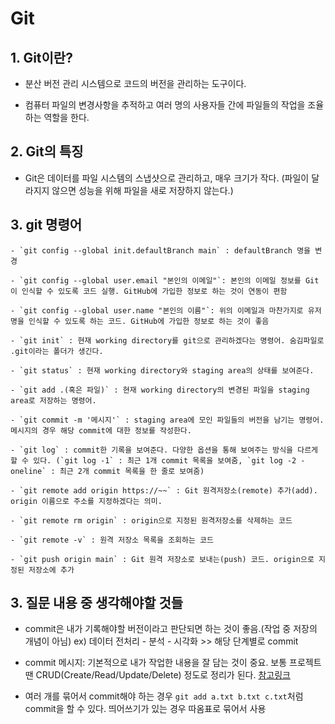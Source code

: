 # Git

## 1. Git이란?

- 분산 버전 관리 시스템으로 코드의 버전을 관리하는 도구이다.

- 컴퓨터 파일의 변경사항을 추적하고 여러 명의 사용자들 간에 파일들의 작업을 조율하는 역할을 한다.

## 2. Git의 특징

- Git은 데이터를 파일 시스템의 스냅샷으로 관리하고, 매우 크기가 작다. (파일이 달라지지 않으면 성능을 위해 파일을 새로 저장하지 않는다.)

## 3. git 명령어

    - `git config --global init.defaultBranch main` : defaultBranch 명을 변경
    
    - `git config --global user.email "본인의 이메일"`: 본인의 이메일 정보를 Git이 인식할 수 있도록 코드 실행. GitHub에 가입한 정보로 하는 것이 연동이 편함
    
    - `git config --global user.name "본인의 이름"`: 위의 이메일과 마찬가지로 유저명을 인식할 수 있도록 하는 코드. GitHub에 가입한 정보로 하는 것이 좋음
    
    - `git init` : 현재 working directory를 git으로 관리하겠다는 명령어. 숨김파일로 .git이라는 폴더가 생긴다.
    
    - `git status` : 현재 working directory와 staging area의 상태를 보여준다.
    
    - `git add .(혹은 파일)` : 현재 working directory의 변경된 파일을 staging area로 저장하는 명령어.
    
    - `git commit -m '메시지'` : staging area에 모인 파일들의 버전을 남기는 명령어. 메시지의 경우 해당 commit에 대한 정보를 작성한다.
    
    - `git log` : commit한 기록을 보여준다. 다양한 옵션을 통해 보여주는 방식을 다르게 할 수 있다. (`git log -1` : 최근 1개 commit 목록을 보여줌, `git log -2 -oneline` : 최근 2개 commit 목록을 한 줄로 보여줌)
    
    - `git remote add origin https://~~` : Git 원격저장소(remote) 추가(add). origin 이름으로 주소를 지정하겠다는 의미.
    
    - `git remote rm origin` : origin으로 지정된 원격저장소를 삭제하는 코드
    
    - `git remote -v` : 원격 저장소 목록을 조회하는 코드
    
    - `git push origin main` : Git 원격 저장소로 보내는(push) 코드. origin으로 지정된 저장소에 추가
    
## 3. 질문 내용 중 생각해야할 것들

- commit은 내가 기록해야할 버전이라고 판단되면 하는 것이 좋음.(작업 중 저장의 개념이 아님)
ex) 데이터 전처리 - 분석 - 시각화 >> 해당 단계별로 commit

- commit 메시지: 기본적으로 내가 작업한 내용을 잘 담는 것이 중요.
보통 프로젝트땐 CRUD(Create/Read/Update/Delete) 정도로 정리가 된다. 
[참고링크](https://blog.ull.im/engineering/2019/03/10/logs-on-git.html)

- 여러 개를 묶어서 commit해야 하는 경우 `git add a.txt b.txt c.txt`처럼 commit을 할 수 있다. 띄어쓰기가 있는 경우 따옴표로 묶어서 사용